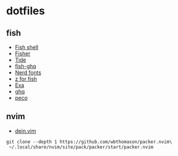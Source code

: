 # dotfiles

## fish
- [Fish shell](https://fishshell.com/)
- [Fisher](https://github.com/jorgebucaran/fisher)
- [Tide](https://github.com/IlanCosman/tide)
- [fish-ghq](https://github.com/decors/fish-ghq)
- [Nerd fonts](https://github.com/ryanoasis/nerd-fonts)
- [z for fish](https://github.com/jethrokuan/z)
- [Exa](https://the.exa.website/)
- [ghq](https://github.com/x-motemen/ghq)
- [peco](https://github.com/peco/peco)

## nvim
- [dein.vim](https://github.com/Shougo/dein.vim)

```
git clone --depth 1 https://github.com/wbthomason/packer.nvim\
 ~/.local/share/nvim/site/pack/packer/start/packer.nvim
```
